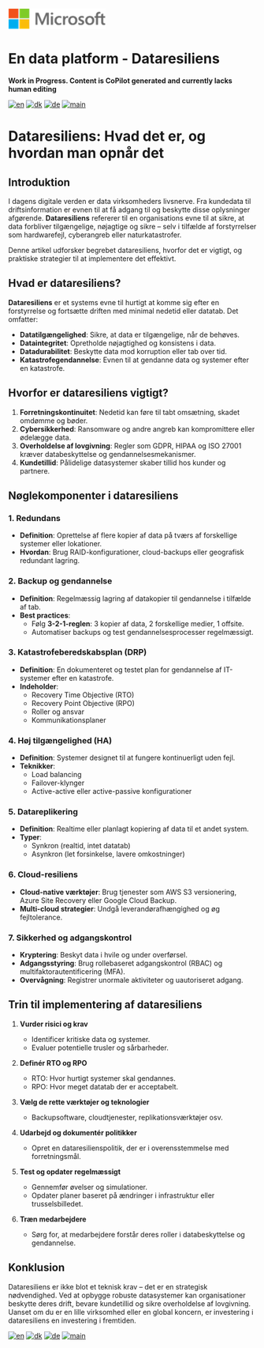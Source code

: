 ![microsoft](../images/microsoft.png)

# En data platform - Dataresiliens

**Work in Progress. Content is CoPilot generated and currently lacks human editing**

[![en](https://img.shields.io/badge/lang-en-blue.svg)](Ops-Data-Resilience.md)
[![dk](https://img.shields.io/badge/lang-da-red.svg)](Ops-Data-Resilience-da.md)
[![de](https://img.shields.io/badge/lang-de-yellow.svg)](Ops-Data-Resilience-de.md)
[![main](https://img.shields.io/badge/main-document-green.svg)](../README.md)

# Dataresiliens: Hvad det er, og hvordan man opnår det

## Introduktion

I dagens digitale verden er data virksomheders livsnerve. Fra kundedata til driftsinformation er evnen til at få adgang til og beskytte disse oplysninger afgørende. **Dataresiliens** refererer til en organisations evne til at sikre, at data forbliver tilgængelige, nøjagtige og sikre – selv i tilfælde af forstyrrelser som hardwarefejl, cyberangreb eller naturkatastrofer.

Denne artikel udforsker begrebet dataresiliens, hvorfor det er vigtigt, og praktiske strategier til at implementere det effektivt.

## Hvad er dataresiliens?

**Dataresiliens** er et systems evne til hurtigt at komme sig efter en forstyrrelse og fortsætte driften med minimal nedetid eller datatab. Det omfatter:

- **Datatilgængelighed**: Sikre, at data er tilgængelige, når de behøves.
- **Dataintegritet**: Opretholde nøjagtighed og konsistens i data.
- **Datadurabilitet**: Beskytte data mod korruption eller tab over tid.
- **Katastrofegendannelse**: Evnen til at gendanne data og systemer efter en katastrofe.

## Hvorfor er dataresiliens vigtigt?

1. **Forretningskontinuitet**: Nedetid kan føre til tabt omsætning, skadet omdømme og bøder.
2. **Cybersikkerhed**: Ransomware og andre angreb kan kompromittere eller ødelægge data.
3. **Overholdelse af lovgivning**: Regler som GDPR, HIPAA og ISO 27001 kræver databeskyttelse og gendannelsesmekanismer.
4. **Kundetillid**: Pålidelige datasystemer skaber tillid hos kunder og partnere.

## Nøglekomponenter i dataresiliens

### 1. Redundans

- **Definition**: Oprettelse af flere kopier af data på tværs af forskellige systemer eller lokationer.
- **Hvordan**: Brug RAID-konfigurationer, cloud-backups eller geografisk redundant lagring.

### 2. Backup og gendannelse

- **Definition**: Regelmæssig lagring af datakopier til gendannelse i tilfælde af tab.
- **Best practices**:
  - Følg **3-2-1-reglen**: 3 kopier af data, 2 forskellige medier, 1 offsite.
  - Automatiser backups og test gendannelsesprocesser regelmæssigt.

### 3. Katastrofeberedskabsplan (DRP)

- **Definition**: En dokumenteret og testet plan for gendannelse af IT-systemer efter en katastrofe.
- **Indeholder**:
  - Recovery Time Objective (RTO)
  - Recovery Point Objective (RPO)
  - Roller og ansvar
  - Kommunikationsplaner

### 4. Høj tilgængelighed (HA)

- **Definition**: Systemer designet til at fungere kontinuerligt uden fejl.
- **Teknikker**:
  - Load balancing
  - Failover-klynger
  - Active-active eller active-passive konfigurationer

### 5. Datareplikering

- **Definition**: Realtime eller planlagt kopiering af data til et andet system.
- **Typer**:
  - Synkron (realtid, intet datatab)
  - Asynkron (let forsinkelse, lavere omkostninger)

### 6. Cloud-resiliens

- **Cloud-native værktøjer**: Brug tjenester som AWS S3 versionering, Azure Site Recovery eller Google Cloud Backup.
- **Multi-cloud strategier**: Undgå leverandørafhængighed og øg fejltolerance.

### 7. Sikkerhed og adgangskontrol

- **Kryptering**: Beskyt data i hvile og under overførsel.
- **Adgangsstyring**: Brug rollebaseret adgangskontrol (RBAC) og multifaktorautentificering (MFA).
- **Overvågning**: Registrer unormale aktiviteter og uautoriseret adgang.

## Trin til implementering af dataresiliens

1. **Vurder risici og krav**
   - Identificer kritiske data og systemer.
   - Evaluer potentielle trusler og sårbarheder.

2. **Definér RTO og RPO**
   - RTO: Hvor hurtigt systemer skal gendannes.
   - RPO: Hvor meget datatab der er acceptabelt.

3. **Vælg de rette værktøjer og teknologier**
   - Backupsoftware, cloudtjenester, replikationsværktøjer osv.

4. **Udarbejd og dokumentér politikker**
   - Opret en dataresilienspolitik, der er i overensstemmelse med forretningsmål.

5. **Test og opdater regelmæssigt**
   - Gennemfør øvelser og simulationer.
   - Opdater planer baseret på ændringer i infrastruktur eller trusselsbilledet.

6. **Træn medarbejdere**
   - Sørg for, at medarbejdere forstår deres roller i databeskyttelse og gendannelse.

## Konklusion

Dataresiliens er ikke blot et teknisk krav – det er en strategisk nødvendighed. Ved at opbygge robuste datasystemer kan organisationer beskytte deres drift, bevare kundetillid og sikre overholdelse af lovgivning. Uanset om du er en lille virksomhed eller en global koncern, er investering i dataresiliens en investering i fremtiden.

[![en](https://img.shields.io/badge/lang-en-blue.svg)](Ops-Data-Resilience.md)
[![dk](https://img.shields.io/badge/lang-da-red.svg)](Ops-Data-Resilience-da.md)
[![de](https://img.shields.io/badge/lang-de-yellow.svg)](Ops-Data-Resilience-de.md)
[![main](https://img.shields.io/badge/main-document-green.svg)](../README.md)